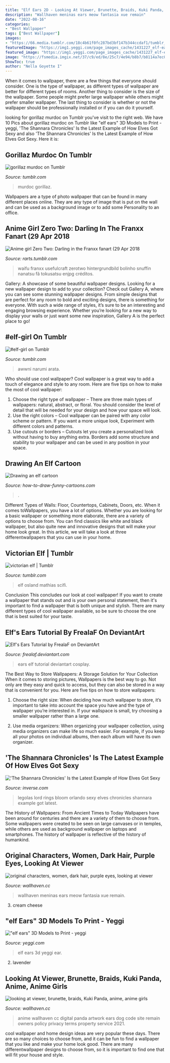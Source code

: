 ```yaml
---
title: "Elf Ears 2D - Looking At Viewer, Brunette, Braids, Kuki Panda, Anime, Anime Girls"
description: "Wallhaven meninas ears meow fantasia xue remain"
date: "2022-08-16"
categories:
- "Best Wallpaper"
tags: ["Best Wallpaper"]
images:
- "https://66.media.tumblr.com/18c4b61f0fc287bd3bf147b344ccdaf1/tumblr_p7yjopHbom1wt7ek9o1_640.jpg"
featuredImage: "https://img1.yeggi.com/page_images_cache/1431227_elf-ear-attachment-by-snowfire7"
featured_image: "https://img1.yeggi.com/page_images_cache/1431227_elf-ear-attachment-by-snowfire7"
image: "https://fsmedia.imgix.net/37/c9/ed/8e/25c7/4e94/b8b7/b8114a7ec052/orlando-bloom-as-legolas-in-lord-of-the-rings.jpeg?rect=0,0,881,660&amp;dpr=1.5&amp;auto=format,compress&amp;q=75"
ShowToc: true
author: "Nella Goyette I"
---
```



When it comes to wallpaper, there are a few things that everyone should consider. One is the type of wallpaper, as different types of wallpaper are better for different types of rooms. Another thing to consider is the size of the wallpaper. Some people might prefer large wallpaper while others might prefer smaller wallpaper. The last thing to consider is whether or not the wallpaper should be professionally installed or if you can do it yourself.

	

		
looking for gorillaz murdoc on Tumblr you've visit to the right web. We have 10 Pics about gorillaz murdoc on Tumblr like &quot;elf ears&quot; 3D Models to Print - yeggi, &#039;The Shannara Chronicles&#039; Is the Latest Example of How Elves Got Sexy and also &#039;The Shannara Chronicles&#039; Is the Latest Example of How Elves Got Sexy. Here it is:
		
    
## Gorillaz Murdoc On Tumblr

<img loading=lazy src="https://66.media.tumblr.com/ca55dd801a11f930b04254157e42e727/tumblr_p6qyd7hr2t1v9mxxzo1_500.png" onerror="this.onerror=null;this.src='https://tse4.mm.bing.net/th?id=OIP.7gnPyMs-1jM0Nf-gQVThUgHaIz&amp;pid=15.1';" alt="gorillaz murdoc on Tumblr">

_Source: tumblr.com_

>murdoc gorillaz. 

	



Wallpapers are a type of photo wallpaper that can be found in many different places online. They are any type of image that is put on the wall and can be used as a background image or to add some Personality to an office.

    
## Anime Girl Zero Two: Darling In The Franxx Fanart (29 Apr 2018

<img loading=lazy src="https://66.media.tumblr.com/18c4b61f0fc287bd3bf147b344ccdaf1/tumblr_p7yjopHbom1wt7ek9o1_640.jpg" onerror="this.onerror=null;this.src='https://tse3.mm.bing.net/th?id=OIP.TDfTDE_7s6RJULrH0cbyZAHaKe&amp;pid=15.1';" alt="Anime girl Zero Two: Darling in the Franxx fanart (29 Apr 2018">

_Source: rarts.tumblr.com_

>waifu franxx usefulcraft zerotwo hintergrundbild bolinho snuffin nanatsu fã tokusatsu enjpg créditos. 

	

Gallery: A showcase of some beautiful wallpaper designs.
Looking for a new wallpaper design to add to your collection? Check out Gallery A, where you can see some stunning wallpaper designs. From simple designs that are perfect for any room to bold and exciting designs, there is something for everyone. With such a wide range of styles, it’s sure to be an interesting and engaging browsing experience. Whether you’re looking for a new way to display your walls or just want some new inspiration, Gallery A is the perfect place to go!





	
	
    
## #elf-girl On Tumblr

<img loading=lazy src="https://64.media.tumblr.com/819feff392e8b86edcf974cc8256ac8a/tumblr_ov52092p4o1vfdop5o1_1280.jpg" onerror="this.onerror=null;this.src='https://tse3.mm.bing.net/th?id=OIP.wXPEwqLMZR4BfPG-wR1ITwHaKd&amp;pid=15.1';" alt="#elf-girl on Tumblr">

_Source: tumblr.com_

>awwni narumi arata. 

	

Who should use cool wallpaper?
Cool wallpaper is a great way to add a touch of elegance and style to any room. Here are five tips on how to make the most of cool wallpaper: 
1) Choose the right type of wallpaper – There are three main types of wallpapers: natural, abstract, or floral. You should consider the level of detail that will be needed for your design and how your space will look. 
2) Use the right colors – Cool wallpaper can be paired with any color scheme or pattern. If you want a more unique look, Experiment with different colors and patterns. 
3) Use cutouts or borders – Cutouts let you create a personalized look without having to buy anything extra. Borders add some structure and stability to your wallpaper and can be used in any position in your space.

    
## Drawing An Elf Cartoon

<img loading=lazy src="https://www.how-to-draw-funny-cartoons.com/image-files/elf-cartoon-008.jpg" onerror="this.onerror=null;this.src='https://tse3.mm.bing.net/th?id=OIP.hiiDNsWO-MZPqIMxz_0LDQAAAA&amp;pid=15.1';" alt="Drawing an elf cartoon">

_Source: how-to-draw-funny-cartoons.com_

>. 

	

Different Types of Walls: Floor, Countertops, Cabinets, Doors, etc.
When it comes toWallpapers, you have a lot of options. Whether you are looking for a basic wallpaper or something more elaborate, there are a variety of options to choose from. You can find classics like white and black wallpaper, but also quite new and innovative designs that will make your home look great. In this article, we will take a look at three differentwallpapers that you can use in your home.

    
## Victorian Elf | Tumblr

<img loading=lazy src="https://64.media.tumblr.com/1fa6134871c2b6c786aab3355564c3cc/d130cde87345952f-4b/s1280x1920/84830d1ab8ad524b5c853eb8b74d8b12fd15f502.jpg" onerror="this.onerror=null;this.src='https://tse1.mm.bing.net/th?id=OIP.eLDapkjhd0yW6pwya6QtcAHaLZ&amp;pid=15.1';" alt="victorian elf | Tumblr">

_Source: tumblr.com_

>elf osland mathias scifi. 

	

Conclusion
This concludes our look at cool wallpaper! If you want to create a wallpaper that stands out and is your own personal statement, then it's important to find a wallpaper that is both unique and stylish. There are many different types of cool wallpaper available, so be sure to choose the one that is best suited for your taste.

    
## Elf&#039;s Ears Tutorial By FrealaF On DeviantArt

<img loading=lazy src="https://pre00.deviantart.net/02f2/th/pre/i/2009/138/2/1/elf__s_ears_tutorial_by_frealaf.jpg" onerror="this.onerror=null;this.src='https://tse3.mm.bing.net/th?id=OIP.EbFSQ8ENroqpR_GF4b5xFAHaJz&amp;pid=15.1';" alt="Elf&#039;s Ears Tutorial by FrealaF on DeviantArt">

_Source: frealaf.deviantart.com_

>ears elf tutorial deviantart cosplay. 

	

The Best Way to Store Wallpapers: A Storage Solution for Your Collection
When it comes to storing pictures, Wallpapers is the best way to go. Not only are they easy and quick to access, but they can also be stored in a way that is convenient for you. Here are five tips on how to store wallpapers:
1) Choose the right size: When deciding how much wallpaper to store, it’s important to take into account the space you have and the type of wallpaper you’re interested in. If your wallspace is small, try choosing a smaller wallpaper rather than a large one.

2) Use media organizers: When organizing your wallpaper collection, using media organizers can make life so much easier. For example, if you keep all your photos on individual albums, then each album will have its own organizer.

    
## &#039;The Shannara Chronicles&#039; Is The Latest Example Of How Elves Got Sexy

<img loading=lazy src="https://fsmedia.imgix.net/37/c9/ed/8e/25c7/4e94/b8b7/b8114a7ec052/orlando-bloom-as-legolas-in-lord-of-the-rings.jpeg?rect=0,0,881,660&amp;dpr=1.5&amp;auto=format,compress&amp;q=75" onerror="this.onerror=null;this.src='https://tse3.mm.bing.net/th?id=OIP.r7fAsvdNT-7MnKidmzUjzQHaFi&amp;pid=15.1';" alt="&#039;The Shannara Chronicles&#039; Is the Latest Example of How Elves Got Sexy">

_Source: inverse.com_

>legolas lord rings bloom orlando sexy elves chronicles shannara example got latest. 

	

The History of Wallpapers: From Ancient Times to Today
Wallpapers have been around for centuries and there are a variety of them to choose from. Some wallpapers were created to be seen on large canvases or in temples, while others are used as background wallpaper on laptops and smartphones. The history of wallpaper is reflective of the history of humankind.

    
## Original Characters, Women, Dark Hair, Purple Eyes, Looking At Viewer

<img loading=lazy src="https://w.wallhaven.cc/full/83/wallhaven-83e3o1.jpg" onerror="this.onerror=null;this.src='https://tse4.mm.bing.net/th?id=OIP.vZG9WS9HgU2NKMOJAqggmgHaKe&amp;pid=15.1';" alt="original characters, women, dark hair, purple eyes, looking at viewer">

_Source: wallhaven.cc_

>wallhaven meninas ears meow fantasia xue remain. 

	

3. cream cheese 

    
## &quot;elf Ears&quot; 3D Models To Print - Yeggi

<img loading=lazy src="https://img1.yeggi.com/page_images_cache/1431227_elf-ear-attachment-by-snowfire7" onerror="this.onerror=null;this.src='https://tse1.mm.bing.net/th?id=OIP.upn6JYRRxmKjCt3vdYeNswAAAA&amp;pid=15.1';" alt="&quot;elf ears&quot; 3D Models to Print - yeggi">

_Source: yeggi.com_

>elf ears 3d yeggi ear. 

	

2. lavender 

    
## Looking At Viewer, Brunette, Braids, Kuki Panda, Anime, Anime Girls

<img loading=lazy src="https://w.wallhaven.cc/full/ox/wallhaven-oxrk9p.png" onerror="this.onerror=null;this.src='https://tse1.mm.bing.net/th?id=OIP.qKKP-i4v9-HrQKOHCQ9DBgHaKe&amp;pid=15.1';" alt="looking at viewer, brunette, braids, Kuki Panda, anime, anime girls">

_Source: wallhaven.cc_

>anime wallhaven cc digital panda artwork ears dog code site remain owners policy privacy terms property service 2021. 

	

cool wallpaper and home design ideas are very popular these days. There are so many choices to choose from, and it can be fun to find a wallpaper that you like and make your home look good. There are many differentwallpaper designs to choose from, so it is important to find one that will fit your house and style.

